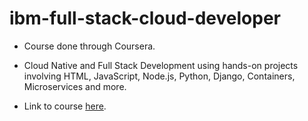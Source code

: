 # ibm-full-stack-cloud-developer

* Course done through Coursera.

* Cloud Native and Full Stack Development using hands-on projects involving HTML, JavaScript, Node.js, Python, Django, Containers, Microservices and more. 

* Link to course [here](https://www.coursera.org/professional-certificates/ibm-full-stack-cloud-developer?utm_source=gg&utm_medium=sem&campaignid=12804179000&utm_campaign=10-IBM-Full-Stack-Cloud-Developer-US&utm_content=B2C&adgroupid=118574506302&device=c&keyword=coursera%20full%20stack&matchtype=p&network=g&devicemodel=&adpostion=&creativeid=516113226709&hide_mobile_promo&gclid=CjwKCAjw4ayUBhA4EiwATWyBrso_zGl14XZTi4KZquenq52hkAvnh6DKekGYwuXJwDODTrvXO_R3wBoCOf0QAvD_BwE).

